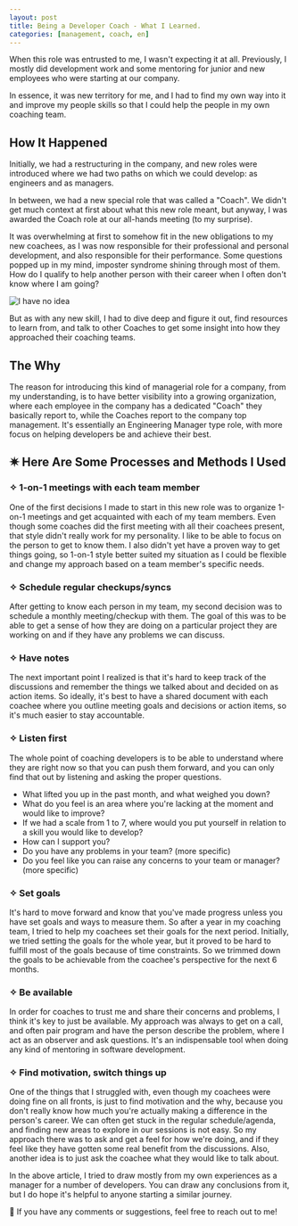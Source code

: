 ```yaml
---
layout: post
title: Being a Developer Coach - What I Learned.
categories: [management, coach, en]
---
```


When this role was entrusted to me, I wasn't expecting it at all. Previously, I mostly did development work and some mentoring for junior and new employees who were starting at our company. 

In essence, it was new territory for me, and I had to find my own way into it and improve my people skills so that I could help the people in my own coaching team. 

<!--more-->

## How It Happened
Initially, we had a restructuring in the company, and new roles were introduced where we had two paths on which we could develop: as engineers and as managers. 

In between, we had a new special role that was called a "Coach". We didn't get much context at first about what this new role meant, but anyway, I was awarded the Coach role at our all-hands meeting (to my surprise). 

It was overwhelming at first to somehow fit in the new obligations to my new coachees, as I was now responsible for their professional and personal development, and also responsible for their performance. Some questions popped up in my mind, imposter syndrome shining through most of them. How do I qualify to help another person with their career when I often don't know where I am going? 

![I have no idea](https://i1.kym-cdn.com/photos/images/facebook/000/308/125/1ee.jpg)

But as with any new skill, I had to dive deep and figure it out, find resources to learn from, and talk to other Coaches to get some insight into how they approached their coaching teams. 

## The Why 
The reason for introducing this kind of managerial role for a company, from my understanding, is to have better visibility into a growing organization, where each employee in the company has a dedicated "Coach" they basically report to, while the Coaches report to the company top management. It's essentially an Engineering Manager type role, with more focus on helping developers be and achieve their best. 

## ✷ Here Are Some Processes and Methods I Used

### ✧ 1-on-1 meetings with each team member
One of the first decisions I made to start in this new role was to organize 1-on-1 meetings and get acquainted with each of my team members. Even though some coaches did the first meeting with all their coachees present, that style didn't really work for my personality. I like to be able to focus on the person to get to know them. I also didn't yet have a proven way to get things going, so 1-on-1 style better suited my situation as I could be flexible and change my approach based on a team member's specific needs.

### ✧ Schedule regular checkups/syncs
After getting to know each person in my team, my second decision was to schedule a monthly meeting/checkup with them. The goal of this was to be able to get a sense of how they are doing on a particular project they are working on and if they have any problems we can discuss.

### ✧ Have notes
The next important point I realized is that it's hard to keep track of the discussions and remember the things we talked about and decided on as action items. So ideally, it's best to have a shared document with each coachee where you outline meeting goals and decisions or action items, so it's much easier to stay accountable.

### ✧ Listen first
The whole point of coaching developers is to be able to understand where they are right now so that you can push them forward, and you can only find that out by listening and asking the proper questions.

- What lifted you up in the past month, and what weighed you down?
- What do you feel is an area where you're lacking at the moment and would like to improve?
- If we had a scale from 1 to 7, where would you put yourself in relation to a skill you would like to develop?
- How can I support you?
- Do you have any problems in your team? (more specific)
- Do you feel like you can raise any concerns to your team or manager? (more specific)

### ✧ Set goals
It's hard to move forward and know that you've made progress unless you have set goals and ways to measure them. So after a year in my coaching team, I tried to help my coachees set their goals for the next period. Initially, we tried setting the goals for the whole year, but it proved to be hard to fulfill most of the goals because of time constraints. So we trimmed down the goals to be achievable from the coachee's perspective for the next 6 months.

### ✧ Be available
In order for coaches to trust me and share their concerns and problems, I think it's key to just be available. My approach was always to get on a call, and often pair program and have the person describe the problem, where I act as an observer and ask questions. It's an indispensable tool when doing any kind of mentoring in software development.

### ✧ Find motivation, switch things up
One of the things that I struggled with, even though my coachees were doing fine on all fronts, is just to find motivation and the why, because you don't really know how much you're actually making a difference in the person's career. We can often get stuck in the regular schedule/agenda, and finding new areas to explore in our sessions is not easy. So my approach there was to ask and get a feel for how we're doing, and if they feel like they have gotten some real benefit from the discussions. Also, another idea is to just ask the coachee what they would like to talk about.


In the above article, I tried to draw mostly from my own experiences as a manager for a number of developers. You can draw any conclusions from it, but I do hope it's helpful to anyone starting a similar journey.

👋 If you have any comments or suggestions, feel free to reach out to me!
